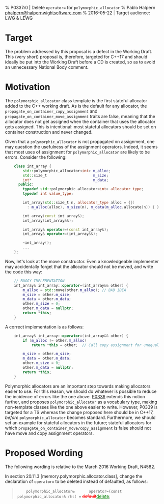 % P0337r0 | Delete `operator=` for `polymorphic_allocator`
% Pablo Halpern <phalpern@halpernwightsoftware.com>
% 2016-05-22 | Target audience: LWG & LEWG

Target
======

The problem addressed by this proposal is a defect in the Working Draft.  This
(very short) proposal is, therefore, targeted for C++17 and should ideally be
put into the Working Draft before a CD is created, so as to avoid an
unnecessary National Body comment.

Motivation
==========

The `polymorphic_allocator` class template is the first stateful allocator
added to the C++ working draft. As is the default for any allocator, the
`propagate_on_container_copy_assignment` and
`propagate_on_container_move_assignment` traits are false, meaning that the
allocator does not get assigned when the container that uses the allocator
gets assigned. This is intentional: most stateful allocators should be set on
container construction and never changed.

Given that a `polymorphic_allocator` is not propagated on assignment, one may
question the usefulness of the assignment operators.  Indeed, it seems that
most uses of assignment for `polymorphic_allocator` are likely to be errors.
Consider the following:

```Cpp
    class int_array {
        std::polymorphic_allocator<int> m_alloc;
        std::size_t                     m_size;
        int*                            m_data;
      public:
        typedef std::polymorphic_allocator<int> allocator_type;
        typedef int value_type;

        int_array(std::size_t n, allocator_type alloc = {})
          : m_alloc(alloc), m_size(n), m_data(m_alloc.allocate(n)) { }

        int_array(const int_array&);
        int_array(int_array&&);

        int_array& operator=(const int_array&);
        int_array& operator=(int_array&&);

        ~int_array();
        ...
    };
```

Now, let's look at the move constructor.  Even a knowledgeable implementer may
accidentally forget that the allocator should not be moved, and write the code
this way:

```Cpp
    // BUGGY IMPLEMENTATION
    int_array& int_array::operator=(int_array&& other) {
        m_alloc = std::move(other.m_alloc); // BAD IDEA
        m_size = other.m_size;
        m_data = other.m_data;
        other.m_size = 0;
        other.m_data = nullptr;
        return *this;
    }
```

A correct implementation is as follows:

```Cpp
    int_array& int_array::operator=(int_array&& other) {
        if (m_alloc != other.m_alloc)
            return *this = other;  // Call copy assignment for unequal alloc

        m_size = other.m_size;
        m_data = other.m_data;
        other.m_size = 0;
        other.m_data = nullptr;
        return *this;
    }
```

Polymorphic allocators are an important step towards making allocators easier
to use. For this reason, we should do whatever is possible to reduce the
incidence of errors like the one above. [P0339](http://www.open-std.org/JTC1/SC22/WG21/docs/papers/2016/p0339r0.pdf) extends this notion further,
and proposes `polymorphic_allocator` as a vocabulary type, making non-template
classes like the one above easier to write.  However, P0339 is targeted for a
TS whereas the change proposed here should be in C++17, *before*
`polymorphic_allocator` becomes standard.  Furthermore, we should set an
example for stateful allocators in the future; stateful allocators for which
`propagate_on_container_move/copy_assignment` is false should not have move
and copy assignment operators.

Proposed Wording
================

The following wording is relative to the March 2016 Working Draft, N4582.

In section 20.11.3 [memory.polymorphic.allocator.class], change the
declaration of `operator=` to be deleted instead of defaulted, as follows:

> `    polymorphic_allocator&`
> `      operator=(const polymorphic_allocator& rhs) =` <del style="color:red">default</del><ins style="color:green">delete</ins>;

